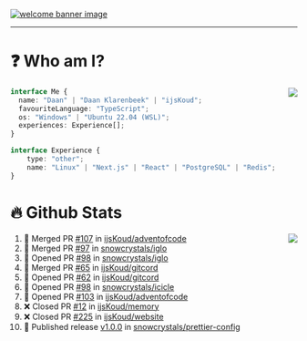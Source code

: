 <h1 align="center" style="display:none;"></h1>

<a href="https://ijskoud.dev/"><img src="https://cdn.ijskoud.dev/files/IIcds5oPKl.png" alt="welcome banner image" /></a>

---

# ❓ Who am I?

<img align="right" src="http://gh-stats.ijskoud.dev/api/top-langs?username=ijsKoud&cache_seconds=1800&layout=compact&hide_border=true&hide_rank=true&show_icons=true&theme=dark&title_color=ffffff&hide_border=true&locale=en" />

```typescript
interface Me {
  name: "Daan" | "Daan Klarenbeek" | "ijsKoud";
  favouriteLanguage: "TypeScript";
  os: "Windows" | "Ubuntu 22.04 (WSL)";
  experiences: Experience[];
}

interface Experience {
    type: "other";
    name: "Linux" | "Next.js" | "React" | "PostgreSQL" | "Redis";
}
```

# 🔥 Github Stats

<img align="right" src="http://gh-stats.ijskoud.dev/api? username=ijsKoud&cache_seconds=1800&hide_border=true&hide_rank=true&show_icons=true&theme=dark&title_color=ffffff&hide_border=true&locale=en">

<!--START_SECTION:activity-->
1. 🎉 Merged PR [#107](https://github.com/ijsKoud/adventofcode/pull/107) in [ijsKoud/adventofcode](https://github.com/ijsKoud/adventofcode)
2. 🎉 Merged PR [#97](https://github.com/snowcrystals/iglo/pull/97) in [snowcrystals/iglo](https://github.com/snowcrystals/iglo)
3. 💪 Opened PR [#98](https://github.com/snowcrystals/iglo/pull/98) in [snowcrystals/iglo](https://github.com/snowcrystals/iglo)
4. 🎉 Merged PR [#65](https://github.com/ijsKoud/gitcord/pull/65) in [ijsKoud/gitcord](https://github.com/ijsKoud/gitcord)
5. 💪 Opened PR [#62](https://github.com/ijsKoud/gitcord/pull/62) in [ijsKoud/gitcord](https://github.com/ijsKoud/gitcord)
6. 💪 Opened PR [#98](https://github.com/snowcrystals/icicle/pull/98) in [snowcrystals/icicle](https://github.com/snowcrystals/icicle)
7. 💪 Opened PR [#103](https://github.com/ijsKoud/adventofcode/pull/103) in [ijsKoud/adventofcode](https://github.com/ijsKoud/adventofcode)
8. ❌ Closed PR [#12](https://github.com/ijsKoud/memory/pull/12) in [ijsKoud/memory](https://github.com/ijsKoud/memory)
9. ❌ Closed PR [#225](https://github.com/ijsKoud/website/pull/225) in [ijsKoud/website](https://github.com/ijsKoud/website)
10. 🚀 Published release [v1.0.0](https://github.com/snowcrystals/prettier-config/releases/tag/v1.0.0) in [snowcrystals/prettier-config](https://github.com/snowcrystals/prettier-config)
<!--END_SECTION:activity-->

<h1 align="center" style="display:none;"></h1>
